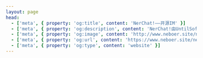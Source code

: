 ```yaml
---
layout: page
head:
  - ['meta', { property: 'og:title', content: 'NerChat!——开源IM' }]
  - ['meta', { property: 'og:description', content: 'NerChat!由UntilSoftware团队负责开发维护。' }]
  - ['meta', { property: 'og:image', content: 'http://www.neboer.site/nerchat/wide_nerchat_logo.svg' }]
  - ['meta', { property: 'og:url', content: 'https://www.neboer.site/nerchat/' }]
  - ['meta', { property: 'og:type', content: 'website' }]
---
```

<script setup>
import {
  VPTeamPage,
  VPTeamPageTitle,
  VPTeamMembers
} from 'vitepress/theme'

import NeboerAvatar from './assets/nerchat/avatars/neboer-avatar.webp'
import DucksoftAvatar from './assets/nerchat/avatars/ducksoft-avatar.webp'
import EibonAvatar from './assets/nerchat/avatars/eibon-avatar.webp'
import KruslAvatar from './assets/nerchat/avatars/krusl-avatar.webp'
import Retrieve0Avatar from './assets/nerchat/avatars/retrieve0-avatar.webp'
import VivianAvatar from './assets/nerchat/avatars/vivian-avatar.webp'
import CikarosAvatar from './assets/nerchat/avatars/cikaros-avatar.webp'
import LaffeyAvatar from './assets/nerchat/avatars/Laffey-avatar.webp'
import XianhongtaoAvatar from './assets/nerchat/avatars/xianhongtao.webp'

const home_icon = '<svg xmlns="http://www.w3.org/2000/svg" viewBox="0 0 576 512"><!--!Font Awesome Free 6.6.0 by @fontawesome - https://fontawesome.com License - https://fontawesome.com/license/free Copyright 2024 Fonticons, Inc.--><path d="M575.8 255.5c0 18-15 32.1-32 32.1l-32 0 .7 160.2c0 2.7-.2 5.4-.5 8.1l0 16.2c0 22.1-17.9 40-40 40l-16 0c-1.1 0-2.2 0-3.3-.1c-1.4 .1-2.8 .1-4.2 .1L416 512l-24 0c-22.1 0-40-17.9-40-40l0-24 0-64c0-17.7-14.3-32-32-32l-64 0c-17.7 0-32 14.3-32 32l0 64 0 24c0 22.1-17.9 40-40 40l-24 0-31.9 0c-1.5 0-3-.1-4.5-.2c-1.2 .1-2.4 .2-3.6 .2l-16 0c-22.1 0-40-17.9-40-40l0-112c0-.9 0-1.9 .1-2.8l0-69.7-32 0c-18 0-32-14-32-32.1c0-9 3-17 10-24L266.4 8c7-7 15-8 22-8s15 2 21 7L564.8 231.5c8 7 12 15 11 24z"/></svg>'

const members = [
  {
    avatar: NeboerAvatar,
    name: 'Neboer',
    title: '开发者/运维工程师/技术编辑',
    links: [
      { icon: 'github', link: 'https://github.com/Neboer' },
      { icon: {svg: home_icon}, link: 'https://www.neboer.site/'}
    ]
  },
  {
    avatar: KruslAvatar,
    name: 'Krusl',
    title: '运维、网络和系统工程师/开发者/技术顾问',
    links: [
      { icon: 'github', link: 'https://github.com/peigongdsd' },
      { icon: {svg: home_icon}, link: 'https://blog.zariski.site/'}
    ]
  },
  {
    avatar: EibonAvatar,
    name: 'Eibon',
    title: '硬件工程师/硬件技术顾问',
    links: [
      { icon: 'github', link: 'https://github.com/Eibon00' }
    ]
  },
  {
    avatar: VivianAvatar,
    name: 'Vivian',
    title: '现场工程师'
  },
  {
    avatar: DucksoftAvatar,
    name: 'Ducksoft',
    title: '技术顾问',
    links: [
      { icon: 'github', link: 'https://github.com/DuckSoft' },
      { icon: {svg: home_icon}, link: 'https://www.ducksoft.site/'}
    ]
  },
  {
    avatar: CikarosAvatar,
    name: 'Cikaros',
    title: '运维工程师/技术编辑',
    links: [
      { icon: 'github', link: 'https://github.com/Cikaros/' },
      { icon: {svg: home_icon}, link: 'https://blog.cikaros.top/'}
    ]
  },
  {
    avatar: Retrieve0Avatar,
    name: 'Retrieve0',
    title: '开发者/技术编辑',
    links: [
      { icon: 'github', link: 'https://github.com/lost0427' }
    ]
  },
  {
    avatar: LaffeyAvatar,
    name: 'Laffey',
    title: '运维工程师',
  },
  {
    avatar: XianhongtaoAvatar,
    name: 'xianhongtao',
    title: '实习',
    links: [
      { icon: 'github', link: 'https://github.com/xianhongtao' }
    ]
  },
]
</script>

<VPTeamPage>
  <VPTeamPageTitle>
    <template #title>
      UntilSoftware
    </template>
    <template #lead>
      <div>NerChat!由UntilSoftware团队负责开发维护</div>
      <div>以下是我们的全部成员</div>
    </template>
  </VPTeamPageTitle>
  <VPTeamMembers
    :members="members"
  />
</VPTeamPage>

<style>
@media (min-width: 642px) {
  .container .item:first-child {
    grid-column-start: 2;
  }
}

</style>
